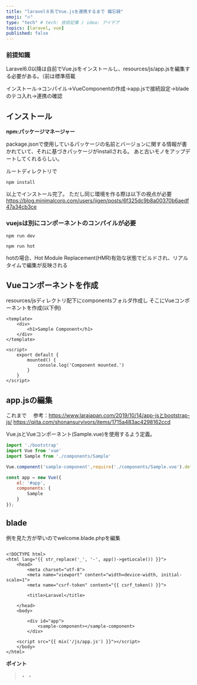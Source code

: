 ```yaml
---
title: "laravel８系でVue.jsを連携するまで 備忘録"
emoji: "🔥"
type: "tech" # tech: 技術記事 / idea: アイデア
topics: [laravel, vue]
published: false
---
```

### 前提知識
Laravel6.0以降は自前でVue.jsをインストールし、resources/js/app.jsを編集する必要がある。（前は標準搭載

インストール→コンパイル→VueComponentの作成→app.jsで接続設定→bladeのテコ入れ→連携の確認
## インストール
**npm:パッケージマネージャー**

package.jsonで使用しているパッケージの名前とバージョンに関する情報が書かれていて、それに基づきパッケージがinstallされる。
あと古いモノをアップデートしてくれるらしい。

ルートディレクトリで

```
npm install
```
以上でインストール完了。
ただし同じ環境を作る際は以下の視点が必要
https://blog.minimalcorp.com/users/jigen/posts/6f325dc9b8a00370b6aedf47a34cb3ce

### vuejsは別にコンポーネントのコンパイルが必要
```
npm run dev
```
```
npm run hot
```
hotの場合、Hot Module Replacement(HMR)有効な状態でビルドされ、リアルタイムで編集が反映される


## Vueコンポーネントを作成
resources/jsディレクトリ配下にcomponentsフォルダ作成し
そこにVueコンポーネントを作成(以下例)

```vue:resources/js/components/Sample.vue
<template>
    <div>
        <h1>Sample Component</h1>
    </div>
</template>

<script>
    export default {
        mounted() {
            console.log('Component mounted.')
        }
    }
</script>
```
## app.jsの編集
これまで　
参考：https://www.larajapan.com/2019/10/14/app-jsとbootstrap-js/
https://qiita.com/shonansurvivors/items/1715a483ac4298162ccd

Vue.jsとVueコンポーネント(Sample.vue)を使用するよう定義。

```js:resources/js/app.js
import './bootstrap'
import Vue from 'vue'
import Sample from './components/Sample'

Vue.component('sample-component',require('./components/Sample.vue').default);

const app = new Vue({
    el: '#app',
    components: {
        Sample
    }
});

```
## blade
例を見た方が早いのでwelcome.blade.phpを編集

```html:welcome.blade.php

<!DOCTYPE html>
<html lang="{{ str_replace('_', '-', app()->getLocale()) }}">
    <head>
        <meta charset="utf-8">
        <meta name="viewport" content="width=device-width, initial-scale=1">
        <meta name="csrf-token" content="{{ csrf_token() }}">

        <title>Laravel</title>

    </head>
    <body>
       
        <div id="app">
            <sample-component></sample-component>
        </div>

    <script src="{{ mix('/js/app.js') }}"></script>
    </body>
</html>
```

**ポイント**

>・<meta name="csrf-token" content="{{ csrf_token() }}">
>・<script src="{{ asset('js/app.js')}}">
>・<div id="app"><sample-component></example-component></div>

それぞれ、
・head内metaタグにcsrf対策のコードの埋め込み
・Vueで描画する領域としてdivタグを設置
・laravel mixがコンパイルする先のファイルの指定を行っている

参考：https://www.ritolab.com/entry/171

## トップページにSample.Vueの内容が表示されているか確認。

http://localhost:8000/

これでLaravelとVueが連携できたことが確認できる

